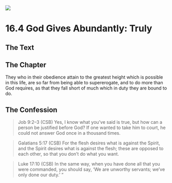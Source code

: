 <img class="intro-right" src="/images/art-1689.png">

# 16.4 God Gives Abundantly: Truly

## The Text

## The Chapter

They who in their obedience attain to the greatest height which is possible in this life, are so far from being able to supererogate, and to do more than God requires, as that they fall short of much which in duty they are bound to do.

## The Confession

>Job 9:2–3 (CSB) Yes, I know what you’ve said is true, but how can a person be justified before God? If one wanted to take him to court, he could not answer God once in a thousand times.

>Galatians 5:17 (CSB) For the flesh desires what is against the Spirit, and the Spirit desires what is against the flesh; these are opposed to each other, so that you don’t do what you want.

>Luke 17:10 (CSB) In the same way, when you have done all that you were commanded, you should say, ‘We are unworthy servants; we’ve only done our duty.’ ”
